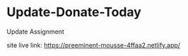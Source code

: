 # Update-Donate-Today
Update Assignment

site live link: https://preeminent-mousse-4ffaa2.netlify.app/
